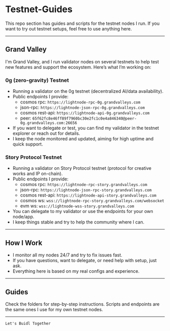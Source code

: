 # Testnet-Guides

This repo section has guides and scripts for the testnet nodes I run. If you want to try out testnet setups, feel free to use anything here.

---

## Grand Valley

I'm Grand Valley, and I run validator nodes on several testnets to help test new features and support the ecosystem. Here’s what I’m working on:

### 0g (zero-gravity) Testnet
- Running a validator on the 0g testnet (decentralized AI/data availability).
- Public endpoints I provide:
  - cosmos rpc: `https://lightnode-rpc-0g.grandvalleys.com`
  - json-rpc: `https://lightnode-json-rpc-0g.grandvalleys.com`
  - cosmos rest-api: `https://lightnode-api-0g.grandvalleys.com`
  - peer: `65f62fc8e46ff89f7960bc30e2fc1c0e4a846340@peer-0g.grandvalleys.com:26656`
- If you want to delegate or test, you can find my validator in the testnet explorer or reach out for details.
- I keep the node monitored and updated, aiming for high uptime and quick support.

### Story Protocol Testnet
- Running a validator on Story Protocol testnet (protocol for creative works and IP on-chain).
- Public endpoints I provide:
  - cosmos rpc: `https://lightnode-rpc-story.grandvalleys.com`
  - json-rpc: `https://lightnode-json-rpc-story.grandvalleys.com`
  - cosmos rest-api: `https://lightnode-api-story.grandvalleys.com`
  - cosmos ws: `wss://lightnode-rpc-story.grandvalleys.com/websocket`
  - evm ws: `wss://lightnode-wss-story.grandvalleys.com`
- You can delegate to my validator or use the endpoints for your own node/app.
- I keep things stable and try to help the community where I can.

---

## How I Work

- I monitor all my nodes 24/7 and try to fix issues fast.
- If you have questions, want to delegate, or need help with setup, just ask.
- Everything here is based on my real configs and experience.

---

## Guides

Check the folders for step-by-step instructions. Scripts and endpoints are the same ones I use for my own testnet nodes.

---

`Let's Buidl Together`

